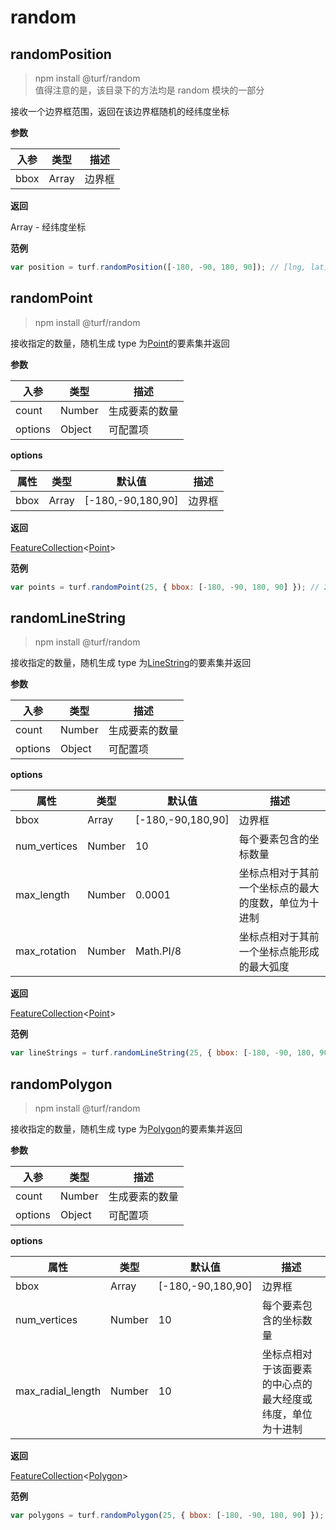 # random

## randomPosition

> npm install @turf/random  
> 值得注意的是，该目录下的方法均是 random 模块的一部分

接收一个边界框范围，返回在该边界框随机的经纬度坐标

**参数**

| 入参 | 类型  | 描述   |
| ---- | ----- | ------ |
| bbox | Array | 边界框 |

**返回**

Array - 经纬度坐标

**范例**

```javascript
var position = turf.randomPosition([-180, -90, 180, 90]); // [lng, lat]
```

## randomPoint

> npm install @turf/random

接收指定的数量，随机生成 type 为[Point][point_link]的要素集并返回

**参数**

| 入参    | 类型   | 描述           |
| ------- | ------ | -------------- |
| count   | Number | 生成要素的数量 |
| options | Object | 可配置项       |

**options**

| 属性 | 类型  | 默认值            | 描述   |
| ---- | ----- | ----------------- | ------ |
| bbox | Array | [-180,-90,180,90] | 边界框 |

**返回**

[FeatureCollection][featurecollection_link]&lt;[Point][point_link]&gt;

**范例**

```javascript
var points = turf.randomPoint(25, { bbox: [-180, -90, 180, 90] }); // 25个点要素集合
```

## randomLineString

> npm install @turf/random

接收指定的数量，随机生成 type 为[LineString][linestring_link]的要素集并返回

**参数**

| 入参    | 类型   | 描述           |
| ------- | ------ | -------------- |
| count   | Number | 生成要素的数量 |
| options | Object | 可配置项       |

**options**

| 属性         | 类型   | 默认值            | 描述                                                 |
| ------------ | ------ | ----------------- | ---------------------------------------------------- |
| bbox         | Array  | [-180,-90,180,90] | 边界框                                               |
| num_vertices | Number | 10                | 每个要素包含的坐标数量                               |
| max_length   | Number | 0.0001            | 坐标点相对于其前一个坐标点的最大的度数，单位为十进制 |
| max_rotation | Number | Math.PI/8         | 坐标点相对于其前一个坐标点能形成的最大弧度           |

**返回**

[FeatureCollection][featurecollection_link]&lt;[Point][point_link]&gt;

**范例**

```javascript
var lineStrings = turf.randomLineString(25, { bbox: [-180, -90, 180, 90] }); // 25个线要素集合
```

## randomPolygon

> npm install @turf/random

接收指定的数量，随机生成 type 为[Polygon][polygon_link]的要素集并返回

**参数**

| 入参    | 类型   | 描述           |
| ------- | ------ | -------------- |
| count   | Number | 生成要素的数量 |
| options | Object | 可配置项       |

**options**

| 属性              | 类型   | 默认值            | 描述                                                       |
| ----------------- | ------ | ----------------- | ---------------------------------------------------------- |
| bbox              | Array  | [-180,-90,180,90] | 边界框                                                     |
| num_vertices      | Number | 10                | 每个要素包含的坐标数量                                     |
| max_radial_length | Number | 10                | 坐标点相对于该面要素的中心点的最大经度或纬度，单位为十进制 |

**返回**

[FeatureCollection][featurecollection_link]&lt;[Polygon][polygon_link]&gt;

**范例**

```javascript
var polygons = turf.randomPolygon(25, { bbox: [-180, -90, 180, 90] }); // 25个面要素集合
```

[geometry_link]: https://tools.ietf.org/html/rfc7946#section-3.1
[geojson_link]: https://tools.ietf.org/html/rfc7946#section-3
[feature_link]: https://tools.ietf.org/html/rfc7946#section-3.2
[featurecollection_link]: https://tools.ietf.org/html/rfc7946#section-3.3
[point_link]: https://tools.ietf.org/html/rfc7946#section-3.1.2
[polygon_link]: https://tools.ietf.org/html/rfc7946#section-3.1.6
[bbox_link]: https://tools.ietf.org/html/rfc7946#section-5
[coord_link]: https://tools.ietf.org/html/rfc7946#section-3.1.1
[multipoint_link]: https://tools.ietf.org/html/rfc7946#section-3.1.3
[multilinestring_link]: https://tools.ietf.org/html/rfc7946#section-3.1.4
[multipolygon_link]: https://tools.ietf.org/html/rfc7946#section-3.1.7
[linestring_link]: https://tools.ietf.org/html/rfc7946#section-3.1.4
[geometrycollection_link]: https://tools.ietf.org/html/rfc7946#section-3.1.8
